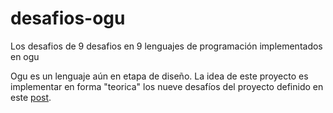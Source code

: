 # desafios-ogu
Los desafios de 9 desafios en 9 lenguajes de programación implementados en ogu

Ogu es un lenguaje aún en etapa de diseño. La idea de este proyecto es implementar en forma "teorica" los nueve desafíos del proyecto definido en este [post](http://www.lnds.net/blog/lnds/2016/1/9/esos-raros-lenguajes-nuevos).
